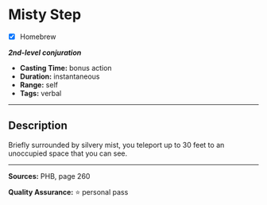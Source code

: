 # Misty Step
- [x] Homebrew

***2nd-level conjuration***
- **Casting Time:** bonus action
- **Duration:** instantaneous
- **Range:** self
- **Tags:** verbal

---

## Description
Briefly surrounded by silvery mist, you teleport up to 30 feet to an unoccupied space that you can see.

---

**Sources:** PHB, page 260

**Quality Assurance:** :star: personal pass
